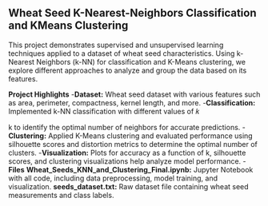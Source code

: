 
## Wheat Seed K-Nearest-Neighbors Classification and KMeans Clustering

This project demonstrates supervised and unsupervised learning techniques applied to a dataset of wheat seed characteristics. Using k-Nearest Neighbors (k-NN) for classification and K-Means clustering, we explore different approaches to analyze and group the data based on its features.

**Project Highlights**
-**Dataset:** Wheat seed dataset with various features such as area, perimeter, compactness, kernel length, and more.
-**Classification:** Implemented k-NN classification with different values of 
𝑘

k to identify the optimal number of neighbors for accurate predictions.
-**Clustering:** Applied K-Means clustering and evaluated performance using silhouette scores and distortion metrics to determine the optimal number of clusters.
-**Visualization:**  Plots for accuracy as a function of k, silhouette scores, and clustering visualizations help analyze model performance.
-**Files**
**Wheat_Seeds_KNN_and_Clustering_Final.ipynb:** Jupyter Notebook with all code, including data preprocessing, model training, and visualization.
**seeds_dataset.txt:** Raw dataset file containing wheat seed measurements and class labels.
